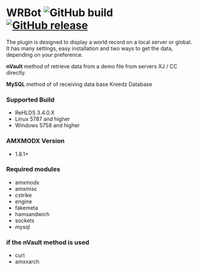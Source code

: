 # WRBot ![GitHub build](https://img.shields.io/badge/build-compiled-brightgreen.svg) [![GitHub release](https://img.shields.io/github/release/michaelkheel/WRBot.svg)](https://github.com/MichaelKheel/WRBot/releases)

The plugin is designed to display a world record on a local server or global. It has many settings, easy installation and two ways to get the data, depending on your preference.

**nVault** method of retrieve data from a demo file from servers XJ / CC directly.

**MySQL** method of of receiving data base Kreedz Database

### Supported Build
* ReHLDS 3.4.0.X
* Linux 5787 and higher
* Windows 5758 and higher

### AMXMODX Version
* 1.8.1+

### Required modules
* amxmodx
* amxmisc
* cstrike
* engine
* fakemeta
* hamsandwich
* sockets
* mysql

### if the nVault method is used
* curl
* amxxarch
